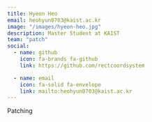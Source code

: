 ```yaml
---
title: Hyeon Heo
email: heohyun0703@kaist.ac.kr
image: "/images/hyeon-heo.jpg"
description: Master Student at KAIST
team: "patch"
social:
  - name: github
    icon: fa-brands fa-github
    link: https://github.com/rectcoordsystem

  - name: email
    icon: fa-solid fa-envelope
    link: mailto:heohyun0703@kaist.ac.kr
---
```


Patching
